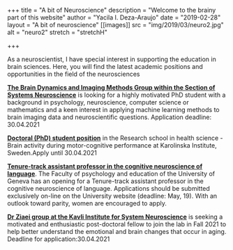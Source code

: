 +++
title = "A bit of Neuroscience"
description = "Welcome to the brainy part of this website"
author = "Yacila I. Deza-Araujo"
date = "2019-02-28"
layout = "A bit of neuroscience"
[[images]]
  src = "img/2019/03/neuro2.jpg"
  alt = "neuro2"
  stretch = "stretchH"

+++

As a neuroscientist, I have special interest in supporting the education in brain sciences.
Here, you will find the latest academic positions and opportunities in the field of the neurosciences

[**The Brain Dynamics and Imaging Methods Group within the Section of Systems Neuroscience**](https://www.uniklinikum-dresden.de/de/jobs-und-karriere/stellenangebote/wissenschaft/phd-student-f-m-x-20) is looking for a highly motivated PhD student with a background in psychology, neuroscience, computer science or mathematics and a keen interest in applying machine learning methods to brain imaging data and neuroscientific questions. Application deadline: 30.04.2021

[**Doctoral (PhD) student position**](https://kidoktorand.varbi.com/en/what:job/jobID:391319/) in the Research school in health science - Brain activity during motor-cognitive performance at Karolinska Institute, Sweden.Apply until 30.04.2021

[**Tenure-track assistant professor in the cognitive neuroscience of language**](https://evolvinglanguage.ch/grant-possibilities-for-researchers/). The Faculty of psychology and education of the University of Geneva has an opening for a Tenure-track assistant professor in the cognitive neuroscience of language. Applications should be submitted exclusively on-line on the University website (deadline: May, 19). With an outlook toward parity, women are encouraged to apply.

[**Dr Ziaei group at the Kavli Institute for System Neuroscience**](https://www.jobbnorge.no/en/available-jobs/job/200211/postdoctoral-fellow-2-3-years-100-position-in-ziaei-group) is seeking a motivated and enthusiastic post-doctoral fellow to join the lab in Fall 2021 to help better understand the emotional and brain changes that occur in aging. Deadline for application:30.04.2021










